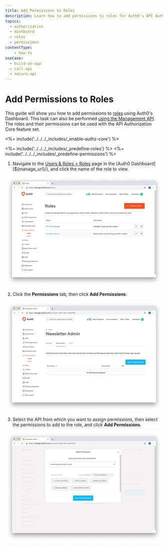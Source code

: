```yaml
---
title: Add Permissions to Roles
description: Learn how to add permissions to roles for Auth0's API Authorization core feature using the Auth0 Management Dashboard.
topics:
  - authorization
  - dashboard
  - roles
  - permissions
contentType: 
    - how-to
useCase:
  - build-an-app
  - call-api
  - secure-api
---
```

# Add Permissions to Roles

This guide will show you how to add permissions to [roles](/authorization/concepts/rbac) using Auth0's Dashboard. This task can also be performed [using the Management API](/api/management/guides/roles/add-permissions-roles). The roles and their permissions can be used with the API Authorization Core feature set.

<%= include('../../../_includes/_enable-authz-core') %>

<%= include('../../../_includes/_predefine-roles') %>
<%= include('../../../_includes/_predefine-permissions') %>

1. Navigate to the [Users & Roles > Roles](${manage_url}/#/roles) page in the [Auth0 Dashboard](${manage_url}/), and click the name of the role to view.

![Click Create Role](/media/articles/authorization/role-list-added.png)

2. Click the **Permissions** tab, then click **Add Permissions**.

![Add Permissions](/media/articles/authorization/role-def-empty-permissions.png)

3. Select the API from which you want to assign permissions, then select the permissions to add to the role, and click **Add Permissions**.

![Add Permissions to Roles](/media/articles/authorization/role-select-add-permissions.png)